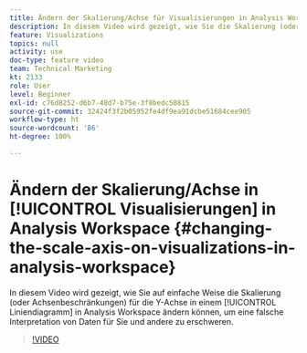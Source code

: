 ```yaml
---
title: Ändern der Skalierung/Achse für Visualisierungen in Analysis Workspace
description: In diesem Video wird gezeigt, wie Sie die Skalierung (oder Achsenbeschränkungen) für die Y-Achse in einem Kantengraph in Analysis Workspace einfach ändern können, um eine falsche Interpretation von Daten für Sie und andere zu erschweren.
feature: Visualizations
topics: null
activity: use
doc-type: feature video
team: Technical Marketing
kt: 2133
role: User
level: Beginner
exl-id: c76d8252-d6b7-48d7-b75e-3f8bedc50815
source-git-commit: 32424f3f2b05952fe4df9ea91dcbe51684cee905
workflow-type: ht
source-wordcount: '86'
ht-degree: 100%

---
```


# Ändern der Skalierung/Achse in [!UICONTROL Visualisierungen] in Analysis Workspace {#changing-the-scale-axis-on-visualizations-in-analysis-workspace}

In diesem Video wird gezeigt, wie Sie auf einfache Weise die Skalierung (oder Achsenbeschränkungen) für die Y-Achse in einem [!UICONTROL Liniendiagramm] in Analysis Workspace ändern können, um eine falsche Interpretation von Daten für Sie und andere zu erschweren.

>[!VIDEO](https://video.tv.adobe.com/v/24708/?quality=12)
